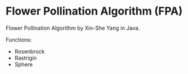 # Flower Pollination Algorithm (FPA)
Flower Pollination Algorithm by Xin-She Yang in Java.

Functions:
- Rosenbrock
- Rastrigin
- Sphere
